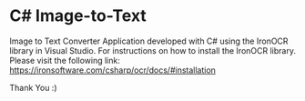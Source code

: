 # C# Image-to-Text
Image to Text Converter Application developed with C# using the IronOCR library in Visual Studio. For instructions on how to install the IronOCR library. Please visit the following link: https://ironsoftware.com/csharp/ocr/docs/#installation

Thank You
:)

